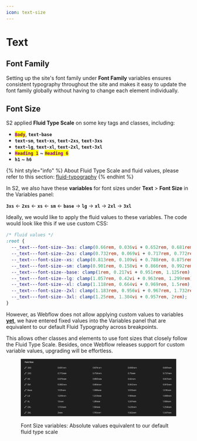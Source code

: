 ```yaml
---
icon: text-size
---
```


# Text

## Font Family

Setting up the site's font family under **Font Family** variables ensures consistent typography throughout the site and makes it easy to update the font family globally without having to change each element individually.



## Font Size

S2 applied **Fluid Type Scale** on some key tags and classes, including:

* <mark style="color:purple;">**`Body`**</mark>, **`text-base`**
* **`text-sm`**, **`text-xs`**, **`text-2xs`**, **`text-3xs`**
* **`text-lg`**, **`text-xl`**, **`text-2xl`**, **`text-3xl`**
* <mark style="color:purple;">**`Heading 1`**</mark> \~ <mark style="color:purple;">**`Heading 6`**</mark>
* **`h1`** \~ **`h6`**

{% hint style="info" %}
About Fluid Type Scale and fluid values, please refer to this section: [fluid-typography](../basic-concepts/fluid-typography/ "mention")
{% endhint %}

In S2, we also have these **variables** for font sizes under **Text** > **Font Size** in the Variables panel:

**`3xs`** ← **`2xs`** ← **`xs`** ← **`sm`** ← **`base`** → **`lg`** → **`xl`** → **`2xl`** → **`3xl`**&#x20;

Ideally, we would like to apply the fluid values to these variables. The code would look like this if we use custom CSS:

```css
/* fluid values */
:root {
  --_text---font-size--3xs: clamp(0.66rem, 0.036vi + 0.652rem, 0.681rem);
  --_text---font-size--2xs: clamp(0.732rem, 0.069vi + 0.717rem, 0.772rem);
  --_text---font-size--xs: clamp(0.813rem, 0.109vi + 0.788rem, 0.875rem);
  --_text---font-size--sm: clamp(0.901rem, 0.158vi + 0.866rem, 0.992rem);
  --_text---font-size--base: clamp(1rem, 0.217vi + 0.951rem, 1.125rem);
  --_text---font-size--lg: clamp(1.057rem, 0.42vi + 0.963rem, 1.299rem);
  --_text---font-size--xl: clamp(1.118rem, 0.664vi + 0.969rem, 1.5rem);
  --_text---font-size--2xl: clamp(1.183rem, 0.956vi + 0.967rem, 1.732rem);
  --_text---font-size--3xl: clamp(1.25rem, 1.304vi + 0.957rem, 2rem);
}
```

However, as Webflow does not allow applying custom values to variables [**yet**](https://x.com/leinwand/status/1898901668483485730), we have entered fixed values into the Variables panel that are equivalent to our default Fluid Typography across breakpoints.

This allows other classes and elements to use font sizes that closely follow the Fluid Type Scale. Besides, once Webflow releases support for custom variable values, upgrading will be effortless.

<figure><img src="../../.gitbook/assets/Screenshot 2025-03-12 14.54.30.png" alt=""><figcaption><p>Font Size variables: Absolute values equivalent to our default fluid type scale</p></figcaption></figure>



